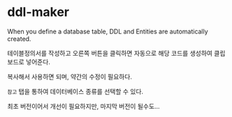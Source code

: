 # ddl-maker
When you define a database table, DDL and Entities are automatically created.


테이블정의서를 작성하고
오른쪽 버튼을 클릭하면 자동으로 해당 코드를 생성하여 클립보드로 넣어준다.

복사해서 사용하면 되며, 약간의 수정이 필요하다.

`참고` 탭을 통하여 데이터베이스 종류를 선택할 수 있다.

최초 버전이어서 개선이 필요하지만, 마지막 버전이 될수도...
